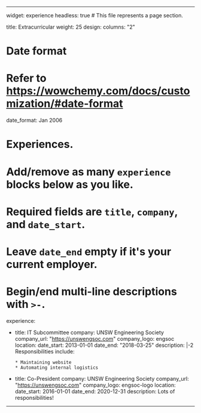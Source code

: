 ---
widget: experience
headless: true  # This file represents a page section.

title: Extracurricular
weight: 25
design:
  columns: "2"
  
# Date format
#   Refer to https://wowchemy.com/docs/customization/#date-format
date_format: Jan 2006

# Experiences.
#   Add/remove as many `experience` blocks below as you like.
#   Required fields are `title`, `company`, and `date_start`.
#   Leave `date_end` empty if it's your current employer.
#   Begin/end multi-line descriptions with `>-`.
experience:
  - title: IT Subcommittee
    company: UNSW Engineering Society
    company_url: "https://unswengsoc.com"
    company_logo: engsoc
    location: 
    date_start: 2013-01-01
    date_end: "2018-03-25"
    description: |-2
        Responsibilities include:
        
        * Maintaining website
        * Automating internal logistics
  - title: Co-President
    company: UNSW Engineering Society
    company_url: "https://unswengsoc.com"
    company_logo: engsoc-logo
    location: 
    date_start: 2016-01-01
    date_end: 2020-12-31
    description: Lots of responsibilities!
  ---
